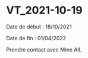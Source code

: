 # VT_2021-10-19

Date de début : 18/10/2021

Date de fin : 01/04/2022

Prendre contact avec Mme All.